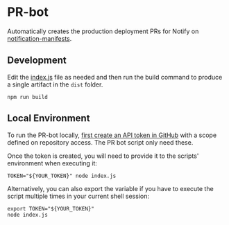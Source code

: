 # PR-bot

Automatically creates the production deployment PRs for Notify on
[notification-manifests](https://github.com/cds-snc/notification-manifests).

## Development

Edit the [index.js](index.js) file as needed and then run the build command to
produce a single artifact in the `dist` folder.

```shell
npm run build
```

## Local Environment

To run the PR-bot locally,
[first create an API token in GitHub](https://github.com/settings/tokens) with
a scope defined on repository access. The PR bot script only need these.

Once the token is created, you will need to provide it to the scripts' environment
when executing it:

```shell
TOKEN="${YOUR_TOKEN}" node index.js 
```

Alternatively, you can also export the variable if you have to execute the script multiple times
in your current shell session:

```shell
export TOKEN="${YOUR_TOKEN}"
node index.js
```

